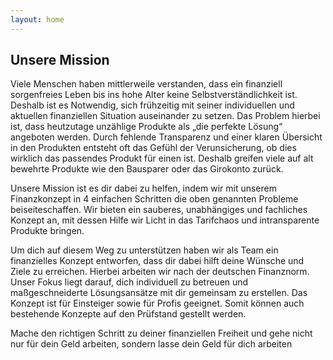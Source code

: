 ```yaml
---
layout: home
---
```


## Unsere Mission

Viele Menschen haben mittlerweile verstanden, dass ein finanziell sorgenfreies Leben bis
ins hohe Alter keine Selbstverständlichkeit ist. Deshalb ist es Notwendig, sich frühzeitig mit
seiner individuellen und aktuellen finanziellen Situation auseinander zu setzen. Das
Problem hierbei ist, dass heutzutage unzählige Produkte als „die perfekte Lösung“
angeboten werden. Durch fehlende Transparenz und einer klaren Übersicht in den
Produkten entsteht oft das Gefühl der Verunsicherung, ob dies wirklich das passendes
Produkt für einen ist. Deshalb greifen viele auf alt bewehrte Produkte wie den Bausparer
oder das Girokonto zurück.

Unsere Mission ist es dir dabei zu helfen, indem wir mit unserem Finanzkonzept in 4
einfachen Schritten die oben genannten Probleme beiseiteschaffen. Wir bieten ein
sauberes, unabhängiges und fachliches Konzept an, mit dessen Hilfe wir Licht in das
Tarifchaos und intransparente Produkte bringen. 

Um dich auf diesem Weg zu unterstützen haben wir als Team ein finanzielles Konzept
entworfen, dass dir dabei hilft deine Wünsche und Ziele zu erreichen. Hierbei arbeiten wir
nach der deutschen Finanznorm. Unser Fokus liegt darauf, dich individuell zu betreuen und
maßgeschneiderte Lösungsansätze mit dir gemeinsam zu erstellen. Das Konzept ist für
Einsteiger sowie für Profis geeignet. Somit können auch bestehende Konzepte auf den
Prüfstand gestellt werden.

Mache den richtigen Schritt zu deiner finanziellen Freiheit und gehe nicht nur für dein Geld
arbeiten, sondern lasse dein Geld für dich arbeiten


